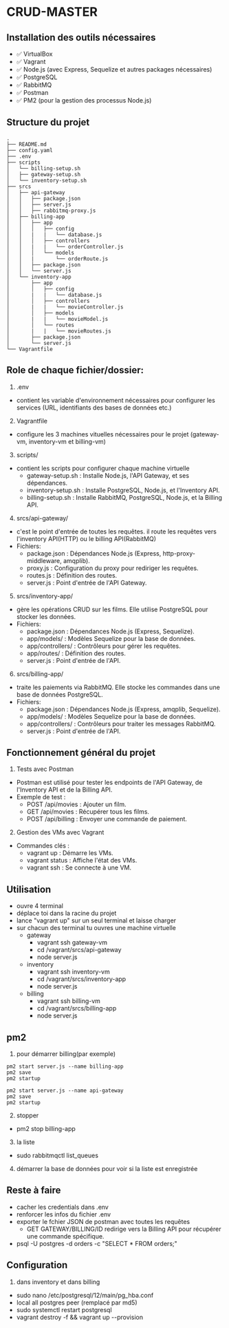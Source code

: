 # CRUD-MASTER

## Installation des outils nécessaires

- ✅ VirtualBox
- ✅ Vagrant
- ✅ Node.js (avec Express, Sequelize et autres packages nécessaires)
- ✅ PostgreSQL
- ✅ RabbitMQ
- ✅ Postman
- ✅ PM2 (pour la gestion des processus Node.js)

## Structure du projet

```
.
├── README.md
├── config.yaml
├── .env
├── scripts
│   └── billing-setup.sh
│   ├── gateway-setup.sh
│   └── inventory-setup.sh
├── srcs
│   ├── api-gateway
│   │   ├── package.json
│   │   ├── server.js
│   │   ├── rabbitmq-proxy.js
│   ├── billing-app
│   │   ├── app
│   │   │   ├── config
│   │   |   |   └── database.js
│   │   │   ├── controllers
│   │   |   |   └── orderController.js
│   │   │   └── models
│   │   |       └── orderRoute.js
│   │   ├── package.json
│   │   └── server.js
│   └── inventory-app
│       ├── app
│       │   ├── config
│       |   |   └── database.js
│       │   ├── controllers
│       |   |   └── movieController.js
│       │   ├── models
│       |   |   └── movieModel.js
│       │   └── routes
│       |   |   └── movieRoutes.js
│       ├── package.json
│       └── server.js
└── Vagrantfile
```

## Role de chaque fichier/dossier:

1. .env

- contient les variable d'environnement nécessaires pour configurer les services (URL, identifiants des bases de données etc.)

2. Vagrantfile

- configure les 3 machines vituelles nécessaires pour le projet (gateway-vm, inventory-vm et billing-vm)

3. scripts/

- contient les scripts pour configurer chaque machine virtuelle
  - gateway-setup.sh : Installe Node.js, l'API Gateway, et ses dépendances.
  - inventory-setup.sh : Installe PostgreSQL, Node.js, et l'Inventory API.
  - billing-setup.sh : Installe RabbitMQ, PostgreSQL, Node.js, et la Billing API.

4. srcs/api-gateway/

- c'est le point d'entrée de toutes les requêtes. il route les requêtes vers l'inventory API(HTTP) ou le billing API(RabbitMQ)
- Fichiers:
  - package.json : Dépendances Node.js (Express, http-proxy-middleware, amqplib).
  - proxy.js : Configuration du proxy pour rediriger les requêtes.
  - routes.js : Définition des routes.
  - server.js : Point d'entrée de l'API Gateway.

5. srcs/inventory-app/

- gère les opérations CRUD sur les films. Elle utilise PostgreSQL pour stocker les données.
- Fichiers:
  - package.json : Dépendances Node.js (Express, Sequelize).
  - app/models/ : Modèles Sequelize pour la base de données.
  - app/controllers/ : Contrôleurs pour gérer les requêtes.
  - app/routes/ : Définition des routes.
  - server.js : Point d'entrée de l'API.

6. srcs/billing-app/

- traite les paiements via RabbitMQ. Elle stocke les commandes dans une base de données PostgreSQL.
- Fichiers:
  - package.json : Dépendances Node.js (Express, amqplib, Sequelize).
  - app/models/ : Modèles Sequelize pour la base de données.
  - app/controllers/ : Contrôleurs pour traiter les messages RabbitMQ.
  - server.js : Point d'entrée de l'API.

## Fonctionnement général du projet

1. Tests avec Postman

- Postman est utilisé pour tester les endpoints de l'API Gateway, de l'Inventory API et de la Billing API.
- Exemple de test :
  - POST /api/movies : Ajouter un film.
  - GET /api/movies : Récupérer tous les films.
  - POST /api/billing : Envoyer une commande de paiement.

2. Gestion des VMs avec Vagrant

- Commandes clés :
  - vagrant up : Démarre les VMs.
  - vagrant status : Affiche l'état des VMs.
  - vagrant ssh <vm-name> : Se connecte à une VM.


## Utilisation

- ouvre 4 terminal
- déplace toi dans la racine du projet
- lance "vagrant up" sur un seul terminal et laisse charger
- sur chacun des terminal tu ouvres une machine virtuelle
    - gateway
        - vagrant ssh gateway-vm
        - cd /vagrant/srcs/api-gateway
        - node server.js
    - inventory
        - vagrant ssh inventory-vm
        - cd /vagrant/srcs/inventory-app
        - node server.js
    - billing
        - vagrant ssh billing-vm
        - cd /vagrant/srcs/billing-app
        - node server.js


## pm2
1) pour démarrer billing(par exemple)
```
pm2 start server.js --name billing-app
pm2 save
pm2 startup
```
```
pm2 start server.js --name api-gateway
pm2 save
pm2 startup
```
2) stopper
- pm2 stop billing-app

3) la liste
- sudo rabbitmqctl list_queues

4) démarrer la base de données pour voir si la liste est enregistrée

## Reste à faire

- cacher les credentials dans .env
- renforcer les infos du fichier .env
- exporter le fchier JSON de postman avec toutes les requêtes
  - GET GATEWAY/BILLING/ID redirige vers la Billing API pour récupérer une commande spécifique.
- psql -U postgres -d orders -c "SELECT * FROM orders;"

## Configuration
1) dans inventory et dans billing
- sudo nano /etc/postgresql/12/main/pg_hba.conf
- local   all             postgres                                peer (remplacé par md5)
- sudo systemctl restart postgresql
- vagrant destroy -f && vagrant up --provision